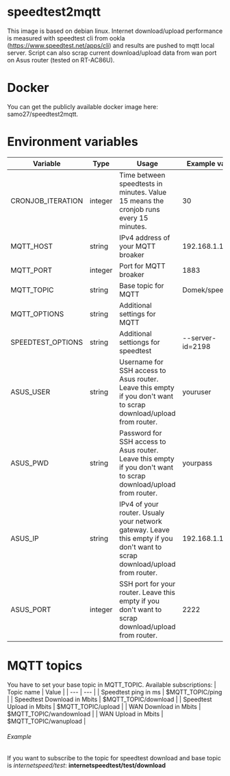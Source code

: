 # speedtest2mqtt
This image is based on debian linux. Internet download/upload performance is measured with speedtest cli from ookla (https://www.speedtest.net/apps/cli) and results are pushed to mqtt local server. Script can also scrap current download/upload data from wan port on Asus router (tested on RT-AC86U). 

# Docker
You can get the publicly available docker image here: samo27/speedtest2mqtt.

# Environment variables
| Variable | Type | Usage | Example value | Default |
| --- | --- | --- | --- | --- |
| CRONJOB_ITERATION | integer | Time between speedtests in minutes. Value 15 means the cronjob runs every 15 minutes. | 30 | 15 |
| MQTT_HOST | string | IPv4 address of your MQTT broaker | 192.168.1.14 | 192.168.1.14 |
| MQTT_PORT | integer | Port for MQTT broaker | 1883 | 1833 |
| MQTT_TOPIC | string | Base topic for MQTT | Domek/speedtest | Domek/speedtest |
| MQTT_OPTIONS | string | Additional settings for MQTT | | none |
| SPEEDTEST_OPTIONS | string | Additional settiongs for speedtest | --server-id=2198 | none |
| ASUS_USER | string | Username for SSH access to Asus router. Leave this empty if you don't want to scrap download/upload from router. | youruser | none |
| ASUS_PWD | string | Password for SSH access to Asus router. Leave this empty if you don't want to scrap download/upload from router. | yourpass | none |
| ASUS_IP | string | IPv4 of your router. Usualy your network gateway. Leave this empty if you don't want to scrap download/upload from router. | 192.168.1.1 | none |
| ASUS_PORT | integer | SSH port for your router. Leave this empty if you don't want to scrap download/upload from router. | 2222 | none |

# MQTT topics
You have to set your base topic in MQTT_TOPIC. Available subscriptions:
| Topic name | Value |
| --- | --- |
| Speedtest ping in ms | $MQTT_TOPIC/ping |
| Speedtest Download in Mbits | $MQTT_TOPIC/download |
| Speedtest Upload in Mbits | $MQTT_TOPIC/upload |
| WAN Download in Mbits | $MQTT_TOPIC/wandownload |
| WAN Upload in Mbits | $MQTT_TOPIC/wanupload |

###### Example 
If you want to subscribe to the topic for speedtest download and base topic is *internetspeed/test*: **internetspeedtest/test/download**
